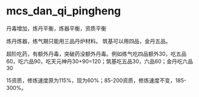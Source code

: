# mcs_dan_qi_pingheng

丹毒增加，炼丹平衡，炼器平衡，资质平衡

炼丹炼器，练气期只能用三品丹炉材料。
筑基可以用四品，金丹五品。

超阶吃药，有额外丹毒，突破药没额外丹毒。例如练气吃四品额外30，吃五品60，吃六品90，吃天元神丹30+90=120；筑基吃五品30，六品60；金丹吃六品30

15资质，修炼速度原为115%，现为60%；85-200资质，修炼速度不变，185-300%。